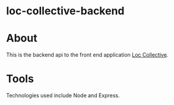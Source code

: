 # loc-collective-backend

# About 
This is the backend api to the front end application [Loc Collective](https://github.com/garnetred/loc-collective).

# Tools 
Technologies used include Node and Express. 


